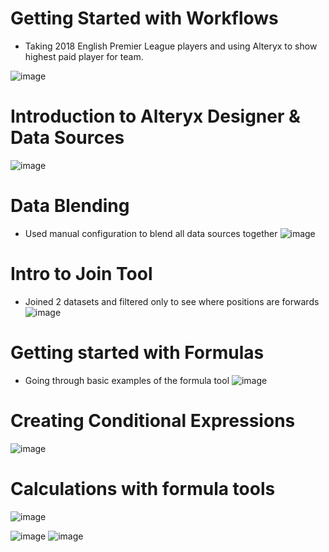 # Getting Started with Workflows

- Taking 2018 English Premier League players and using Alteryx to show highest paid player for team.

![image](https://user-images.githubusercontent.com/74512335/187032876-8679633f-ec4f-489c-b989-5771c06abb0e.png)

# Introduction to Alteryx Designer & Data Sources
![image](https://user-images.githubusercontent.com/74512335/187048547-4c44be29-635d-4792-bb1f-c26e6fb238e9.png)

# Data Blending 
- Used manual configuration to blend all data sources together
![image](https://user-images.githubusercontent.com/74512335/187093666-0759622a-ee62-45e7-929a-53c3c5cb4fd5.png)

# Intro to Join Tool
- Joined 2 datasets and filtered only to see where positions are forwards
![image](https://user-images.githubusercontent.com/74512335/187094173-7b21e07e-3a00-49d0-a774-88d77c6b8301.png)

# Getting started with Formulas
- Going through basic examples of the formula tool
![image](https://user-images.githubusercontent.com/74512335/187442621-e36feba0-8c11-45f9-bbef-69dab5249238.png)

# Creating Conditional Expressions
![image](https://user-images.githubusercontent.com/74512335/187448119-edc7ba4d-3a12-4635-9328-48bbf4469b8f.png)

# Calculations with formula tools
![image](https://user-images.githubusercontent.com/74512335/187452270-589108d1-9c2d-4166-b771-06e76c643345.png)

![image](https://user-images.githubusercontent.com/74512335/187455966-c0e269dc-a3b4-47ec-bf54-acc6ba3bb5a4.png)
![image](https://user-images.githubusercontent.com/74512335/187456010-1d1f4c83-b5e8-4d0a-a7f6-640b07b0c9f9.png)


